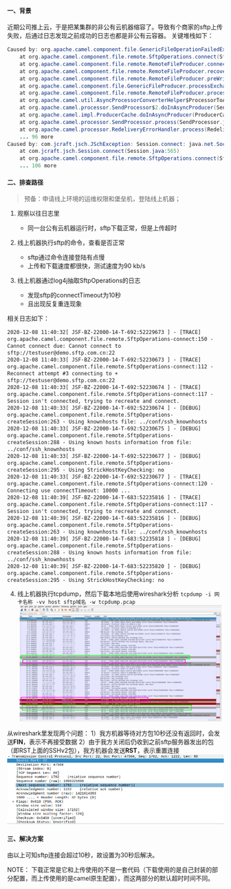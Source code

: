 #### 一、背景
近期公司推上云，于是把某集群的非公有云机器缩容了。导致有个商家的sftp上传失败，后通过日志发现之前成功的日志也都是非公有云容器。
关键堆栈如下：

```java
Caused by: org.apache.camel.component.file.GenericFileOperationFailedException: Cannot connect to sftp://testuser@demo.sftp.com.cn:22
	at org.apache.camel.component.file.remote.SftpOperations.connect(SftpOperations.java:149)
	at org.apache.camel.component.file.remote.RemoteFileProducer.connectIfNecessary(RemoteFileProducer.java:214)
	at org.apache.camel.component.file.remote.RemoteFileProducer.recoverableConnectIfNecessary(RemoteFileProducer.java:206)
	at org.apache.camel.component.file.remote.RemoteFileProducer.preWriteCheck(RemoteFileProducer.java:133)
	at org.apache.camel.component.file.GenericFileProducer.processExchange(GenericFileProducer.java:114)
	at org.apache.camel.component.file.remote.RemoteFileProducer.process(RemoteFileProducer.java:58)
	at org.apache.camel.util.AsyncProcessorConverterHelper$ProcessorToAsyncProcessorBridge.process(AsyncProcessorConverterHelper.java:61)
	at org.apache.camel.processor.SendProcessor$2.doInAsyncProducer(SendProcessor.java:178)
	at org.apache.camel.impl.ProducerCache.doInAsyncProducer(ProducerCache.java:445)
	at org.apache.camel.processor.SendProcessor.process(SendProcessor.java:173)
	at org.apache.camel.processor.RedeliveryErrorHandler.process(RedeliveryErrorHandler.java:548)
	... 96 more
Caused by: com.jcraft.jsch.JSchException: Session.connect: java.net.SocketTimeoutException: Read timed out
	at com.jcraft.jsch.Session.connect(Session.java:565)
	at org.apache.camel.component.file.remote.SftpOperations.connect(SftpOperations.java:121)
	... 106 more
```
#### 二、排查路径
> 预备：申请线上环境的运维权限和堡垒机，登陆线上机器；
1. 观察以往日志里
    * 同一台公有云机器运行时，sftp下载正常，但是上传超时

2. 线上机器执行sftp的命令，查看是否正常
    * sftp通过命令连接登陆有点慢
    * 上传和下载速度都很快，测试速度为90 kb/s

3. 线上机器通过log4j抽取SftpOperations的日志
    * 发现sftp的connectTimeout为10秒
    * 且出现反复重连现象

相关日志如下：
```
2020-12-08 11:40:32[ JSF-BZ-22000-14-T-692:52229673 ] - [TRACE] org.apache.camel.component.file.remote.SftpOperations-connect:150 - Cannot connect due: Cannot connect to sftp://testuser@demo.sftp.com.cn:22
2020-12-08 11:40:33[ JSF-BZ-22000-14-T-692:52230673 ] - [TRACE] org.apache.camel.component.file.remote.SftpOperations-connect:112 - Reconnect attempt #3 connecting to + sftp://testuser@demo.sftp.com.cn:22
2020-12-08 11:40:33[ JSF-BZ-22000-14-T-692:52230674 ] - [TRACE] org.apache.camel.component.file.remote.SftpOperations-connect:117 - Session isn't connected, trying to recreate and connect.
2020-12-08 11:40:33[ JSF-BZ-22000-14-T-692:52230674 ] - [DEBUG] org.apache.camel.component.file.remote.SftpOperations-createSession:263 - Using knownhosts file: ../conf/ssh_knownhosts
2020-12-08 11:40:33[ JSF-BZ-22000-14-T-692:52230675 ] - [DEBUG] org.apache.camel.component.file.remote.SftpOperations-createSession:288 - Using known hosts information from file: ../conf/ssh_knownhosts
2020-12-08 11:40:33[ JSF-BZ-22000-14-T-692:52230677 ] - [DEBUG] org.apache.camel.component.file.remote.SftpOperations-createSession:295 - Using StrickHostKeyChecking: no
2020-12-08 11:40:33[ JSF-BZ-22000-14-T-692:52230677 ] - [TRACE] org.apache.camel.component.file.remote.SftpOperations-connect:120 - Connecting use connectTimeout: 10000 ...
2020-12-08 11:40:39[ JSF-BZ-22000-14-T-683:52235816 ] - [TRACE] org.apache.camel.component.file.remote.SftpOperations-connect:117 - Session isn't connected, trying to recreate and connect.
2020-12-08 11:40:39[ JSF-BZ-22000-14-T-683:52235816 ] - [DEBUG] org.apache.camel.component.file.remote.SftpOperations-createSession:263 - Using knownhosts file: ../conf/ssh_knownhosts
2020-12-08 11:40:39[ JSF-BZ-22000-14-T-683:52235818 ] - [DEBUG] org.apache.camel.component.file.remote.SftpOperations-createSession:288 - Using known hosts information from file: ../conf/ssh_knownhosts
2020-12-08 11:40:39[ JSF-BZ-22000-14-T-683:52235820 ] - [DEBUG] org.apache.camel.component.file.remote.SftpOperations-createSession:295 - Using StrickHostKeyChecking: no
```
4. 线上机器执行tcpdump，然后下载本地后使用wireshark分析
`tcpdump -i 网卡名称 -vv host sftp域名 -w tcpdump.pcap`
![tcpdump文件分析](../../../src/main/resources/picture/1240-20210115035442771.png)

从wireshark里发现两个问题：
1）我方机器等待对方包10秒还没有返回时，会发送**FIN**，表示不再接受数据
2）由于我方关闭后仍收到之前sftp服务器发出的包（即RST上面的SSHv2包），我方机器会发送**RST**，表示重置连接
![SSHv2包](../../../src/main/resources/picture/1240-20210115035442589.png)

#### 三、解决方案
由以上可知sftp连接会超过10秒，故设置为30秒后解决。

NOTE：
下载正常是它和上传使用的不是一套代码（下载使用的是自己封装的部分配置，而上传使用的是camel原生配置），而这两部分的默认超时时间不同。